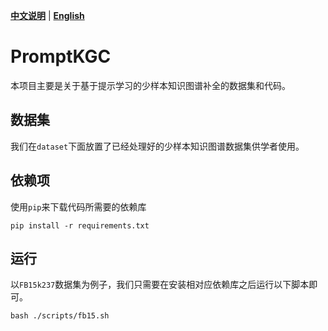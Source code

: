 [**中文说明**](https://github.com/zjunlp/PromptKG/tree/main/research/PromptKGC/README_CN.md) | [**English**](https://github.com/zjunlp/PromptKG/tree/main/research/PromptKGC/README.md)

# PromptKGC

本项目主要是关于基于提示学习的少样本知识图谱补全的数据集和代码。

## 数据集

我们在`dataset`下面放置了已经处理好的少样本知识图谱数据集供学者使用。

## 依赖项
使用`pip`来下载代码所需要的依赖库

```shell
pip install -r requirements.txt
```

## 运行

以`FB15k237`数据集为例子，我们只需要在安装相对应依赖库之后运行以下脚本即可。
```shell
bash ./scripts/fb15.sh
```
